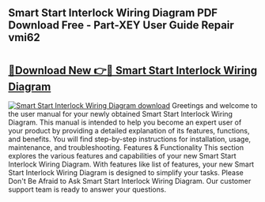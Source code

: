 ## Smart Start Interlock Wiring Diagram PDF Download Free - Part-XEY User Guide Repair vmi62

# <h2><a href="http://dflaj14.blite.top/?on=Smart+Start+Interlock+Wiring+Diagram">🔗Download New 👉🔴 Smart Start Interlock Wiring Diagram</a></h2>

[![Smart Start Interlock Wiring Diagram download](https://i.imgur.com/lujVjoI.png)](http://dflaj14.blite.top/?on=Smart+Start+Interlock+Wiring+Diagram)
Greetings and welcome to the user manual for your newly obtained Smart Start Interlock Wiring Diagram. This manual is intended to help you become an expert user of your product by providing a detailed explanation of its features, functions, and benefits. You will find step-by-step instructions for installation, usage, maintenance, and troubleshooting. Features & Functionality This section explores the various features and capabilities of your new Smart Start Interlock Wiring Diagram. With features like list of features, your new Smart Start Interlock Wiring Diagram is designed to simplify your tasks. Please Don't Be Afraid to Ask Smart Start Interlock Wiring Diagram. Our customer support team is ready to answer your questions.
